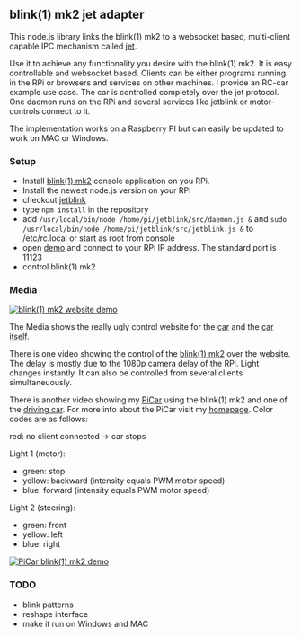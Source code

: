 ## blink(1) mk2 jet adapter

This node.js library links the blink(1) mk2 to a websocket based, multi-client capable IPC mechanism called [jet](http://www.jetbus.io).

Use it to achieve any functionality you desire with the blink(1) mk2. It is easy controllable and websocket based. Clients can be either programs running in the RPi or browsers and services on other machines. I provide an RC-car example use case. The car is controlled completely over the jet protocol. One daemon runs on the RPi and several services like jetblink or motor-controls connect to it.

The implementation works on a Raspberry PI but can easily be updated to work on MAC or Windows.

### Setup

- Install [blink(1) mk2](https://github.com/todbot/blink1) console application on you RPi.
- Install the newest node.js version on your RPi
- checkout [jetblink](https://github.com/markert/jetblink)
- type `npm install` in the repository
- add `/usr/local/bin/node /home/pi/jetblink/src/daemon.js &` and `sudo /usr/local/bin/node /home/pi/jetblink/src/jetblink.js &` to /etc/rc.local or start as root from console
- open [demo](http://markert.github.io/jetblink/) and connect to your RPi IP address. The standard port is 11123
- control blink(1) mk2


### Media

[![blink(1) mk2 website demo](http://img.youtube.com/vi/WDHESGnZv1w/0.jpg)](https://www.youtube.com/embed/WDHESGnZv1w)

The Media shows the really ugly control website for the [car](https://github.com/markert/jetblink/blob/master/media/picar.png) and the [car itself](https://github.com/markert/jetblink/blob/master/media/IMG_20151003_132251.jpg). 

There is one video showing the control of the [blink(1) mk2](https://github.com/markert/jetblink/blob/master/media/chrome.webm) over the website. The delay is mostly due to the 1080p camera delay of the RPi. Light changes instantly. It can also be controlled from several clients simultaneuously. 

There is another video showing my [PiCar](https://github.com/markert/jetblink/blob/master/media/VID_20151003_164806.mp4) using the blink(1) mk2 and one of the [driving car](https://github.com/markert/jetblink/blob/master/media/VID_20151004_191810.mp4). For more info about the PiCar visit my [homepage](http://scienceflow.de/#/science_picar). Color codes are as follows:

red: no client connected -> car stops

Light 1 (motor):
- green: stop
- yellow: backward (intensity equals PWM motor speed)
- blue: forward (intensity equals PWM motor speed)

Light 2 (steering):
- green: front
- yellow: left
- blue: right

[![PiCar blink(1) mk2 demo](http://img.youtube.com/vi/oB5Ap-rL-zA/0.jpg)](https://www.youtube.com/embed/oB5Ap-rL-zA)

### TODO
- blink patterns
- reshape interface
- make it run on Windows and MAC

